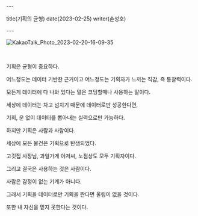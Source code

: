 \---

title(기획의 균형) date(2023-02-25) writer(손성호)

\---

![KakaoTalk_Photo_2023-02-20-16-09-35](https://dev-hand.github.io/blog/images/KakaoTalk_Photo_2023-02-25-18-05-16.jpeg)

<br/>

기획은 균형이 중요하다.

어느정도는 데이터 기반한 근거이고 어느정도는 기획자가 느끼는 직감, 즉 통찰력이다.

모든게 데이터에 다 나와 있다는 말은 코딩할때나 사용하는 말이다.

세상에 데이터는 차고 넘치기 때문에 데이터로만 성공한다면,

기회, 운 없이 데이터를 뽑아내는 실력으로만 가능하다.

하지만 기획은 사람과 사람이다.

세상에 모든 물건은 기획으로 탄생되었다.

고깃집 사장님, 과일가게 아저씨, 노점상도 모두 기획자이다.

그리고 결국은 사용하는 것은 사람이다.

사람은 감정이 없는 기계가 아니다.

그래서 기획을 데이터로만 기획을 짠다면 울림이 없을 것이다.

또한 내 자신을 믿지 못한다는 것이다.
